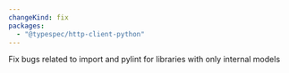 ```yaml
---
changeKind: fix
packages:
  - "@typespec/http-client-python"
---
```


Fix bugs related to import and pylint for libraries with only internal models